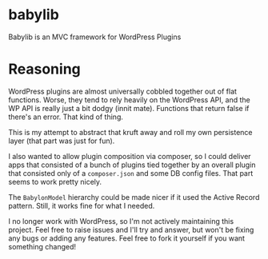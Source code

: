 # babylib
Babylib is an MVC framework for WordPress Plugins

# Reasoning
WordPress plugins are almost universally cobbled together out of flat functions. Worse, they tend to rely heavily on the WordPress API, and the WP API is really just a bit dodgy (innit mate). Functions that return false if there's an error. That kind of thing.

This is my attempt to abstract that kruft away and roll my own persistence layer (that part was just for fun).

I also wanted to allow plugin composition via composer, so I could deliver apps that consisted of a bunch of plugins tied together by an overall plugin that consisted only of a `composer.json` and some DB config files. That part seems to work pretty nicely.

The `BabylonModel` hierarchy could be made nicer if it used the Active Record pattern. Still, it works fine for what I needed.

I no longer work with WordPress, so I'm not actively maintaining this project. Feel free to raise issues and I'll try and answer, but won't be fixing any bugs or adding any features. Feel free to fork it yourself if you want something changed!
